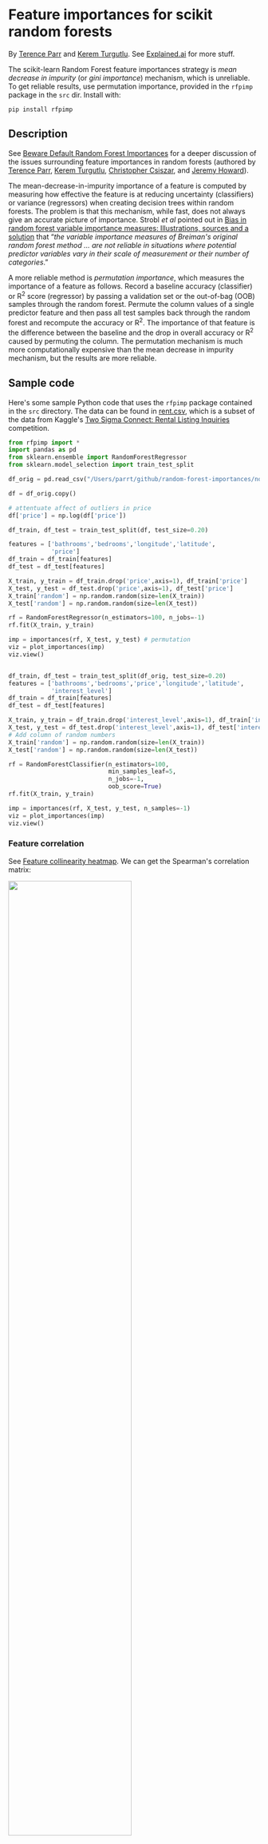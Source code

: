 # Feature importances for scikit random forests

By <a href="http://explained.ai/">Terence Parr</a> and <a href="https://www.linkedin.com/in/kerem-turgutlu-12906b65/">Kerem Turgutlu</a>. See [Explained.ai](http://explained.ai) for more stuff.

The scikit-learn Random Forest feature importances strategy is <i>mean decrease in impurity</i> (or <i>gini importance</i>) mechanism, which is unreliable.
To get reliable results, use permutation importance, provided in the `rfpimp` package in the `src` dir. Install with:

`pip install rfpimp`

## Description

See <a href="http://explained.ai/rf-importance/index.html">Beware Default Random Forest Importances</a> for a deeper discussion of the issues surrounding feature importances in random forests (authored by <a href="http://parrt.cs.usfca.edu">Terence Parr</a>, <a href="https://www.linkedin.com/in/kerem-turgutlu-12906b65/">Kerem Turgutlu</a>, <a href="https://www.linkedin.com/in/cpcsiszar/">Christopher Csiszar</a>, and <a href="http://www.fast.ai/about/#jeremy">Jeremy Howard</a>).

The mean-decrease-in-impurity importance of a feature is computed by measuring how effective the feature is at reducing uncertainty (classifiers) or variance (regressors) when creating decision trees within random forests.  The problem is that this mechanism, while fast, does not always give an accurate picture of importance. Strobl <i>et al</i> pointed out in <a href="https://link.springer.com/article/10.1186%2F1471-2105-8-25">Bias in random forest variable importance measures: Illustrations, sources and a solution</a> that &ldquo;<i>the variable importance measures of Breiman's original random forest method ... are not reliable in situations where potential predictor variables vary in their scale of measurement or their number of categories</i>.&rdquo; 

A more reliable method is <i>permutation importance</i>, which measures the importance of a feature as follows. Record a baseline accuracy (classifier) or R<sup>2</sup> score (regressor) by passing a  validation set or the out-of-bag (OOB) samples through the random forest.  Permute the column values of a single predictor feature and then pass all test samples back through the random forest and recompute the accuracy or R<sup>2</sup>. The importance of that feature is the difference between the baseline and the drop in overall accuracy or R<sup>2</sup> caused by permuting the column. The permutation mechanism is much more computationally expensive than the mean decrease in impurity mechanism, but the results are more reliable.

## Sample code

Here's some sample Python code that uses the `rfpimp` package contained in the `src` directory.  The data can be found in <a href="https://github.com/parrt/random-forest-importances/blob/master/notebooks/data/rent.csv">rent.csv</a>, which is a subset of the data from Kaggle's <a href="https://www.kaggle.com/c/two-sigma-connect-rental-listing-inquiries">Two Sigma Connect: Rental Listing Inquiries</a> competition.


```python
from rfpimp import *
import pandas as pd
from sklearn.ensemble import RandomForestRegressor
from sklearn.model_selection import train_test_split

df_orig = pd.read_csv("/Users/parrt/github/random-forest-importances/notebooks/data/rent.csv")

df = df_orig.copy()

# attentuate affect of outliers in price
df['price'] = np.log(df['price'])

df_train, df_test = train_test_split(df, test_size=0.20)

features = ['bathrooms','bedrooms','longitude','latitude',
            'price']
df_train = df_train[features]
df_test = df_test[features]

X_train, y_train = df_train.drop('price',axis=1), df_train['price']
X_test, y_test = df_test.drop('price',axis=1), df_test['price']
X_train['random'] = np.random.random(size=len(X_train))
X_test['random'] = np.random.random(size=len(X_test))

rf = RandomForestRegressor(n_estimators=100, n_jobs=-1)
rf.fit(X_train, y_train)

imp = importances(rf, X_test, y_test) # permutation
viz = plot_importances(imp)
viz.view()


df_train, df_test = train_test_split(df_orig, test_size=0.20)
features = ['bathrooms','bedrooms','price','longitude','latitude',
            'interest_level']
df_train = df_train[features]
df_test = df_test[features]

X_train, y_train = df_train.drop('interest_level',axis=1), df_train['interest_level']
X_test, y_test = df_test.drop('interest_level',axis=1), df_test['interest_level']
# Add column of random numbers
X_train['random'] = np.random.random(size=len(X_train))
X_test['random'] = np.random.random(size=len(X_test))

rf = RandomForestClassifier(n_estimators=100,
                            min_samples_leaf=5,
                            n_jobs=-1,
                            oob_score=True)
rf.fit(X_train, y_train)

imp = importances(rf, X_test, y_test, n_samples=-1)
viz = plot_importances(imp)
viz.view()
```
### Feature correlation

See [Feature collinearity heatmap](notebooks/rfpimp-collinear.ipynb). We can get the Spearman's correlation matrix:

<img src="article/images/corrheatmap.svg" width="70%">

### Feature dependencies

The features we use in machine learning are rarely completely independent, which makes interpreting feature importance tricky. We could compute correlation coefficients, but that only identifies linear relationships. A way to at least identify if a feature, x, is dependent on other features is to train a model using x as a dependent variable and all other features as independent variables. Because random forests give us an easy out of bag error estimate, the feature dependence functions rely on random forest models. The R^2 prediction error from the model indicates how easy it is to predict feature x using the other features. The higher the score, the more dependent feature x is. 

You can also get a feature dependence matrix / heatmap that returns a non-symmetric data frame where each row is the importance of each var to the row's var used as a model target. Example:

<img src="article/images/cancer_dep.svg" width="100%">
